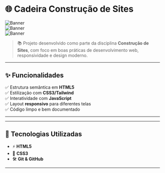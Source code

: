 # 🌐 Cadeira Construção de Sites  

![Banner](https://img.shields.io/badge/HTML-5-orange?logo=html5&logoColor=white)  
![Banner](https://img.shields.io/badge/CSS-3-blue?logo=css3&logoColor=white)  
![Banner](https://img.shields.io/badge/JavaScript-ES6-yellow?logo=javascript&logoColor=black)  

> 📚 Projeto desenvolvido como parte da disciplina **Construção de Sites**, com foco em boas práticas de desenvolvimento web, responsividade e design moderno.  

---

## ✨ Funcionalidades  

✅ Estrutura semântica em **HTML5**  
✅ Estilização com **CSS3/Tailwind**  
✅ Interatividade com **JavaScript**  
✅ Layout **responsivo** para diferentes telas  
✅ Código limpo e bem documentado  

---

---

## 🚀 Tecnologias Utilizadas  

- ⚡ **HTML5**  
- 🎨 **CSS3**
- 🛠️ **Git & GitHub**  

---


